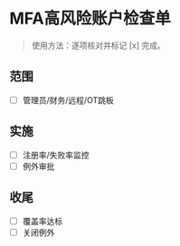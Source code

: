 # MFA高风险账户检查单

> 使用方法：逐项核对并标记 [x] 完成。

## 范围

- [ ] 管理员/财务/远程/OT跳板

## 实施

- [ ] 注册率/失败率监控
- [ ] 例外审批

## 收尾

- [ ] 覆盖率达标
- [ ] 关闭例外
